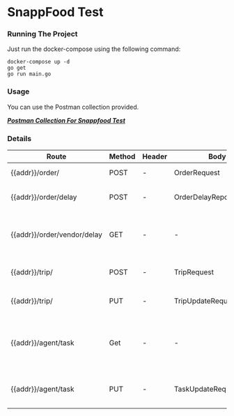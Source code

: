 # SnappFood Test
 ### Running The Project
Just run the docker-compose using the following command:
```
docker-compose up -d
go get 
go run main.go
```

 ### Usage
 You can use the Postman collection provided.

 ***[Postman Collection For Snappfood Test](./snapfood_test.postman_collection.json)***
 
 ### Details

| Route                       | Method | Header | Body                    | Response          | Description                                                |
|-----------------------------|--------|--------|-------------------------|-------------------|------------------------------------------------------------|
| {{addr}}/order/             | POST   | -      | OrderRequest            | Order             | creates a new order                                        |
| {{addr}}/order/delay        | POST   | -      | OrderDelayReportRequest | Order             | submits a request for delay                                |
| {{addr}}/order/vendor/delay | GET    | -      | -                       | VendorDelayReport | gives the last week's report on vendors delays             |
| {{addr}}/trip/              | POST   | -      | TripRequest             | Trip              | creates a trip for the order                               |
| {{addr}}/trip/              | PUT    | -      | TripUpdateRequest       | Trip              | updates the status of the trip                             |
| {{addr}}/agent/task         | Get    | -      | -                       | AgentTask         | gives the agent a new task if he does not have any ongoing |
| {{addr}}/agent/task         | PUT    | -      | TaskUpdateRequest       | AgentTask         | updates the task processed state                           |
